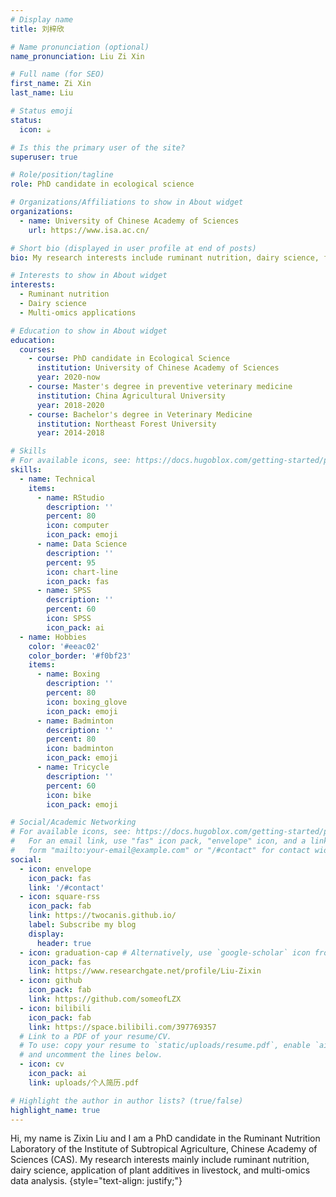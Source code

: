 ```yaml
---
# Display name
title: 刘梓欣

# Name pronunciation (optional)
name_pronunciation: Liu Zi Xin

# Full name (for SEO)
first_name: Zi Xin
last_name: Liu

# Status emoji
status:
  icon: ☕️

# Is this the primary user of the site?
superuser: true

# Role/position/tagline
role: PhD candidate in ecological science

# Organizations/Affiliations to show in About widget
organizations:
  - name: University of Chinese Academy of Sciences
    url: https://www.isa.ac.cn/

# Short bio (displayed in user profile at end of posts)
bio: My research interests include ruminant nutrition, dairy science, feed additives, and multi-omics applications.

# Interests to show in About widget
interests:
  - Ruminant nutrition
  - Dairy science
  - Multi-omics applications

# Education to show in About widget
education:
  courses:
    - course: PhD candidate in Ecological Science
      institution: University of Chinese Academy of Sciences
      year: 2020-now
    - course: Master's degree in preventive veterinary medicine
      institution: China Agricultural University
      year: 2018-2020
    - course: Bachelor's degree in Veterinary Medicine
      institution: Northeast Forest University
      year: 2014-2018

# Skills
# For available icons, see: https://docs.hugoblox.com/getting-started/page-builder/#icons
skills:
  - name: Technical
    items:
      - name: RStudio
        description: ''
        percent: 80
        icon: computer
        icon_pack: emoji
      - name: Data Science
        description: ''
        percent: 95
        icon: chart-line
        icon_pack: fas
      - name: SPSS
        description: ''
        percent: 60
        icon: SPSS
        icon_pack: ai
  - name: Hobbies
    color: '#eeac02'
    color_border: '#f0bf23'
    items:
      - name: Boxing
        description: ''
        percent: 80
        icon: boxing_glove
        icon_pack: emoji
      - name: Badminton
        description: ''
        percent: 80
        icon: badminton
        icon_pack: emoji
      - name: Tricycle
        description: ''
        percent: 60
        icon: bike
        icon_pack: emoji

# Social/Academic Networking
# For available icons, see: https://docs.hugoblox.com/getting-started/page-builder/#icons
#   For an email link, use "fas" icon pack, "envelope" icon, and a link in the
#   form "mailto:your-email@example.com" or "/#contact" for contact widget.
social:
  - icon: envelope
    icon_pack: fas
    link: '/#contact'
  - icon: square-rss
    icon_pack: fab
    link: https://twocanis.github.io/
    label: Subscribe my blog
    display:
      header: true
  - icon: graduation-cap # Alternatively, use `google-scholar` icon from `ai` icon pack
    icon_pack: fas
    link: https://www.researchgate.net/profile/Liu-Zixin
  - icon: github
    icon_pack: fab
    link: https://github.com/someofLZX
  - icon: bilibili
    icon_pack: fab
    link: https://space.bilibili.com/397769357
  # Link to a PDF of your resume/CV.
  # To use: copy your resume to `static/uploads/resume.pdf`, enable `ai` icons in `params.yaml`,
  # and uncomment the lines below.
  - icon: cv
    icon_pack: ai
    link: uploads/个人简历.pdf

# Highlight the author in author lists? (true/false)
highlight_name: true
---
```


Hi, my name is Zixin Liu and I am a PhD candidate in the Ruminant Nutrition Laboratory of the Institute of Subtropical Agriculture, Chinese Academy of Sciences (CAS). My research interests mainly include ruminant nutrition, dairy science, application of plant additives in livestock, and multi-omics data analysis.
{style="text-align: justify;"}
